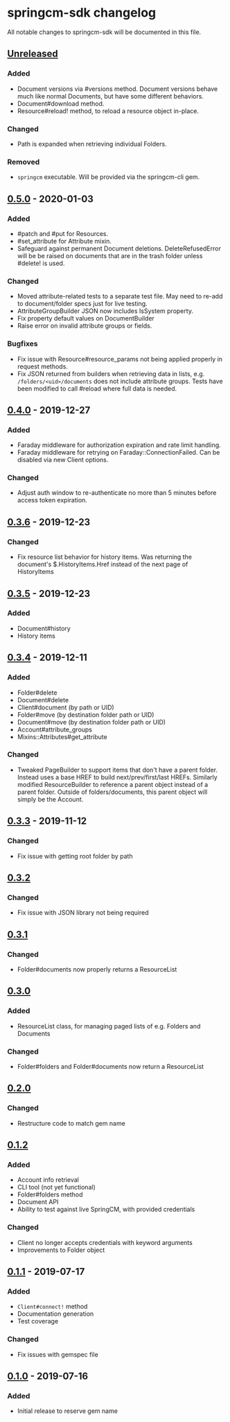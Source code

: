 # springcm-sdk changelog

All notable changes to springcm-sdk will be documented in this file.

## [Unreleased]
### Added
* Document versions via #versions method. Document versions behave much like
  normal Documents, but have some different behaviors.
* Document#download method.
* Resource#reload! method, to reload a resource object in-place.

### Changed
* Path is expanded when retrieving individual Folders.

### Removed
* `springcm` executable. Will be provided via the springcm-cli gem.

## [0.5.0] - 2020-01-03
### Added
* #patch and #put for Resources.
* #set_attribute for Attribute mixin.
* Safeguard against permanent Document deletions. DeleteRefusedError will be
  be raised on documents that are in the trash folder unless #delete! is used.

### Changed
* Moved attribute-related tests to a separate test file. May need to re-add
  to document/folder specs just for live testing.
* AttributeGroupBuilder JSON now includes IsSystem property.
* Fix property default values on DocumentBuilder
* Raise error on invalid attribute groups or fields.

### Bugfixes
* Fix issue with Resource#resource_params not being applied properly in
  request methods.
* Fix JSON returned from builders when retrieving data in lists, e.g.
  `/folders/<uid>/documents` does not include attribute groups. Tests have
  been modified to call #reload where full data is needed.

## [0.4.0] - 2019-12-27
### Added
* Faraday middleware for authorization expiration and rate limit handling.
* Faraday middleware for retrying on Faraday::ConnectionFailed. Can be
  disabled via new Client options.

### Changed
* Adjust auth window to re-authenticate no more than 5 minutes before
  access token expiration.

## [0.3.6] - 2019-12-23
### Changed
* Fix resource list behavior for history items. Was returning the document's
  $.HistoryItems.Href instead of the next page of HistoryItems

## [0.3.5] - 2019-12-23
### Added
* Document#history
* History items

## [0.3.4] - 2019-12-11
### Added
* Folder#delete
* Document#delete
* Client#document (by path or UID)
* Folder#move (by destination folder path or UID)
* Document#move (by destination folder path or UID)
* Account#attribute_groups
* Mixins::Attributes#get_attribute

### Changed
* Tweaked PageBuilder to support items that don't have a parent folder.
  Instead uses a base HREF to build next/prev/first/last HREFs. Similarly
  modified ResourceBuilder to reference a parent object instead of a parent
  folder. Outside of folders/documents, this parent object will simply be
  the Account.

## [0.3.3] - 2019-11-12
### Changed
* Fix issue with getting root folder by path

## [0.3.2]
### Changed
* Fix issue with JSON library not being required

## [0.3.1]
### Changed
* Folder#documents now properly returns a ResourceList

## [0.3.0]
### Added
* ResourceList class, for managing paged lists of e.g. Folders and Documents

### Changed
* Folder#folders and Folder#documents now return a ResourceList

## [0.2.0]
### Changed
* Restructure code to match gem name

## [0.1.2]
### Added
* Account info retrieval
* CLI tool (not yet functional)
* Folder#folders method
* Document API
* Ability to test against live SpringCM, with provided credentials

### Changed
* Client no longer accepts credentials with keyword arguments
* Improvements to Folder object

## [0.1.1] - 2019-07-17
### Added
* `Client#connect!` method
* Documentation generation
* Test coverage

### Changed
* Fix issues with gemspec file

## [0.1.0] - 2019-07-16
### Added
* Initial release to reserve gem name

[Unreleased]: https://github.com/paulholden2/springcm-sdk/compare/0.5.0...HEAD
[0.1.0]: https://github.com/paulholden2/springcm-sdk/releases/tag/0.1.0
[0.1.1]: https://github.com/paulholden2/springcm-sdk/releases/tag/0.1.1
[0.1.2]: https://github.com/paulholden2/springcm-sdk/releases/tag/0.1.2
[0.2.0]: https://github.com/paulholden2/springcm-sdk/releases/tag/0.2.0
[0.3.0]: https://github.com/paulholden2/springcm-sdk/releases/tag/0.3.0
[0.3.1]: https://github.com/paulholden2/springcm-sdk/releases/tag/0.3.1
[0.3.2]: https://github.com/paulholden2/springcm-sdk/releases/tag/0.3.2
[0.3.3]: https://github.com/paulholden2/springcm-sdk/releases/tag/0.3.3
[0.3.4]: https://github.com/paulholden2/springcm-sdk/releases/tag/0.3.4
[0.3.5]: https://github.com/paulholden2/springcm-sdk/releases/tag/0.3.5
[0.3.6]: https://github.com/paulholden2/springcm-sdk/releases/tag/0.3.6
[0.4.0]: https://github.com/paulholden2/springcm-sdk/releases/tag/0.4.0
[0.5.0]: https://github.com/paulholden2/springcm-sdk/releases/tag/0.5.0
